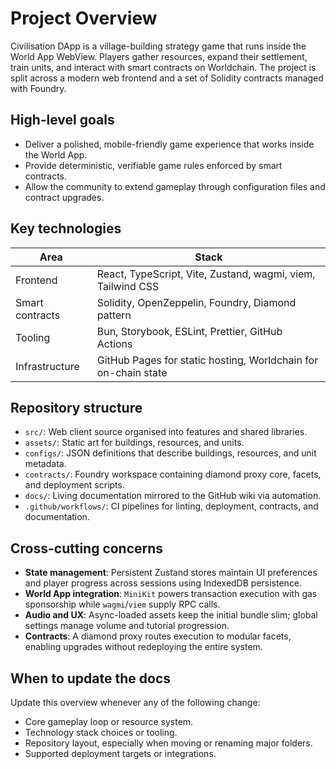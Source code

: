 # Project Overview

Civilisation DApp is a village-building strategy game that runs inside the World App WebView. Players gather resources, expand their settlement, train units, and interact with smart contracts on Worldchain. The project is split across a modern web frontend and a set of Solidity contracts managed with Foundry.

## High-level goals

- Deliver a polished, mobile-friendly game experience that works inside the World App.
- Provide deterministic, verifiable game rules enforced by smart contracts.
- Allow the community to extend gameplay through configuration files and contract upgrades.

## Key technologies

| Area | Stack |
| ---- | ----- |
| Frontend | React, TypeScript, Vite, Zustand, wagmi, viem, Tailwind CSS |
| Smart contracts | Solidity, OpenZeppelin, Foundry, Diamond pattern |
| Tooling | Bun, Storybook, ESLint, Prettier, GitHub Actions |
| Infrastructure | GitHub Pages for static hosting, Worldchain for on-chain state |

## Repository structure

- `src/`: Web client source organised into features and shared libraries.
- `assets/`: Static art for buildings, resources, and units.
- `configs/`: JSON definitions that describe buildings, resources, and unit metadata.
- `contracts/`: Foundry workspace containing diamond proxy core, facets, and deployment scripts.
- `docs/`: Living documentation mirrored to the GitHub wiki via automation.
- `.github/workflows/`: CI pipelines for linting, deployment, contracts, and documentation.

## Cross-cutting concerns

- **State management**: Persistent Zustand stores maintain UI preferences and player progress across sessions using IndexedDB persistence.
- **World App integration**: `MiniKit` powers transaction execution with gas sponsorship while `wagmi`/`viem` supply RPC calls.
- **Audio and UX**: Async-loaded assets keep the initial bundle slim; global settings manage volume and tutorial progression.
- **Contracts**: A diamond proxy routes execution to modular facets, enabling upgrades without redeploying the entire system.

## When to update the docs

Update this overview whenever any of the following change:

- Core gameplay loop or resource system.
- Technology stack choices or tooling.
- Repository layout, especially when moving or renaming major folders.
- Supported deployment targets or integrations.

